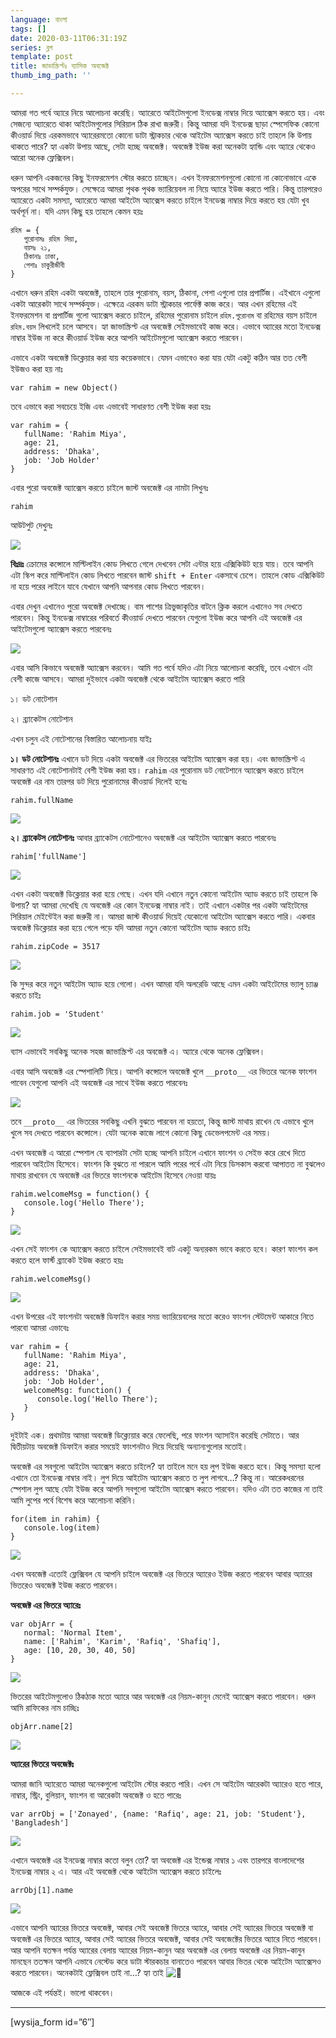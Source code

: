 ```yaml
---
language: বাংলা
tags: []
date: 2020-03-11T06:31:19Z
series: ব্লগ
template: post
title: জাভাস্ক্রিপ্টঃ ব্যাসিক অবজেক্ট
thumb_img_path: ''

---
```

আমরা গত পর্বে অ্যারে নিয়ে আলোচনা করেছি। অ্যারেতে আইটেমগুলো ইনডেক্স নাম্বার দিয়ে অ্যাক্সেস করতে হয়। এবং সেজন্যে অ্যারেতে থাকা আইটেমগুলোর সিরিয়াল ঠিক রাখা জরুরী। কিন্তু আমরা যদি ইনডেক্স ছাড়া স্পেসেফিক কোনো কীওয়ার্ড দিয়ে এরকমভাবে অ্যারেরমতো কোনো ডাটা স্ট্রাকচার থেকে আইটেম অ্যাক্সেস করতে চাই তাহলে কি উপায় থাকতে পারে? হ্যা একটা উপায় আছে, সেটা হচ্ছে অবজেক্ট। অবজেক্ট ইউজ করা অনেকটা হ্যান্ডি এবং অ্যারে থেকেও আরো অনেক ফ্লেক্সিবল।

ধরুন আপনি একজনের কিছু ইনফরমেশন স্টোর করতে চাচ্ছেন। এখন ইনফরমেশনগুলো কোনো না কোনোভাবে একে অপরের সাথে সম্পর্কযুক্ত। সেক্ষেত্রে আমরা পৃথক পৃথক ভ্যারিয়েবল না নিয়ে অ্যারে ইউজ করতে পারি। কিন্তু তারপরেও অ্যারেতে একটা সমস্যা, অ্যারেতে আমরা আইটেম অ্যাক্সেস করতে চাইলে ইনডেক্স নাম্বার দিয়ে করতে হয় যেটা খুব অর্থপূর্ন না। যদি এমন কিছু হয় তাহলে কেমন হয়ঃ

    রহিম = {
       পুরোনামঃ রহিম মিয়া,
       বয়সঃ ২১,
       ঠিকানাঃ ঢাকা,
       পেশাঃ চাকুরীজীবী
    }

এখানে ধরুন রহিম একটা অবজেক্ট, তাহলে তার পুরোনাম, বয়স, ঠিকানা, পেশা এগুলো তার প্রপার্টিজ। এইখানে এগুলো একটা আরেকটা সাথে সম্পর্কযুক্ত। এক্ষেত্রে এরকম ডাটা স্ট্রাকচার পার্ফেক্ট কাজ করে। আর এখন রহিমের এই ইনফরমেশন বা প্রপার্টিজ গুলো অ্যাক্সেস করতে চাইলে, রহিমের পুরোনাম চাইলে `রহিম.পুরোনাম` বা রহিমের বয়স চাইলে `রহিম.বয়স` লিখলেই চলে আসবে। হ্যা জাভাস্ক্রিপ্ট এর অবজেক্ট সেইমভাবেই কাজ করে। এভাবে অ্যারের মতো ইনডেক্স নাম্বার ইউজ না করে কীওয়ার্ড ইউজ করে আপনি আইটেমগুলো অ্যাক্সেস করতে পারবেন।

এভাবে একটা অবজেক্ট ডিক্লেয়ার করা যায় কয়েকভাবে। যেমন এভাবেও করা যায় যেটা একটু কঠিন আর তত বেশী ইউজও করা হয় নাঃ

    var rahim = new Object()

তবে এভাবে করা সবচেয়ে ইজি এবং এভাবেই সাধারণত বেশী ইউজ করা হয়ঃ

    var rahim = {
       fullName: 'Rahim Miya',
       age: 21,
       address: 'Dhaka',
       job: 'Job Holder'
    }

এবার পুরো অবজেক্ট অ্যাক্সেস করতে চাইলে জাস্ট অবজেক্ট এর নামটা লিখুনঃ

    rahim

আউটপুট দেখুনঃ

![](https://cdn-images-1.medium.com/max/800/1*iAji-MsShjBhSE7Oj252vQ.png)

**বিঃদ্রঃ** ক্রোমের কন্সোলে মাল্টিলাইন কোড লিখতে গেলে দেখবেন সেটা এন্টার হয়ে এক্সিকিউট হয়ে যায়। তবে আপনি এটা স্কিপ করে মাল্টিলাইন কোড লিখতে পারবেন জাস্ট `shift + Enter` একসাথে চেপে। তাহলে কোড এক্সিকিউট না হয়ে পরের লাইনে যাবে যেখানে আপনি আপনার কোড লিখতে পারবেন।

এবার দেখুন এখানেও পুরো অবজেক্ট দেখাচ্ছে। বাম পাশের ত্রিভুজাকৃতির বাটনে ক্লিক করলে এখানেও সব দেখতে পারবেন। কিন্তু ইনডেক্স নাম্বারের পরিবর্তে কীওয়ার্ড দেখতে পারবেন যেগুলো ইউজ করে আপনি এই অবজেক্ট এর আইটেমগুলো অ্যাক্সেস করতে পারবেনঃ

![](https://cdn-images-1.medium.com/max/800/1*ohxyt2Fa5WMpsu-QSgYYNw.png)

এবার আসি কিভাবে অবজেক্ট অ্যাক্সেস করবেন। আমি গত পর্বে যদিও এটা নিয়ে আলোচনা করেছি, তবে এখানে এটা বেশী কাজে আসবে। আমরা দুইভাবে একটা অবজেক্ট থেকে আইটেম অ্যাক্সেস করতে পারি

১। ডট নোটেশান

২। ব্র্যাকেটস নোটেশান

এখন চলুন এই নোটেশানের বিস্তারিত আলোচনায় যাইঃ

**১। ডট নোটেশানঃ** এখানে ডট দিয়ে একটা অবজেক্ট এর ভিতরের আইটেম অ্যাক্সেস করা হয়। এবং জাভাস্ক্রিপ্ট এ সাধারণত এই নোটেশানটাই বেশী ইউজ করা হয়। `rahim` এর পুরোনাম ডট নোটেশানে অ্যাক্সেস করতে চাইলে অবজেক্ট এর নাম তারপর ডট দিয়ে পুরোনামের কীওয়ার্ড দিলেই হবেঃ

    rahim.fullName

![](https://cdn-images-1.medium.com/max/800/1*EcpDeduCg1ybIOwn7ksOdQ.png)

**২। ব্র্যাকেটস নোটেশানঃ** আবার ব্র্যাকেটস নোটেশানেও অবজেক্ট এর আইটেম অ্যাক্সেস করতে পারবেনঃ

    rahim['fullName']

![](https://cdn-images-1.medium.com/max/800/1*_bpvAOrFc90FcW7OfxQzQg.png)

এখন একটা অবজেক্ট ডিক্লেয়ার করা হয়ে গেছে। এখন যদি এখানে নতুন কোনো আইটেম অ্যাড করতে চাই তাহলে কি উপায়? হ্যা আমরা দেখেছি যে অবজেক্ট এর কোন ইনডেক্স নাম্বার নাই। তাই এখানে একটার পর একটা আইটেমের সিরিয়াল মেইন্টেইন করা জরুরী না। আমরা জাস্ট কীওয়ার্ড দিয়েই যেকোনো আইটেম অ্যাক্সেস করতে পারি। একবার অবজেক্ট ডিক্লেয়ার করা হয়ে গেলে পড়ে যদি আমরা নতুন কোনো আইটেম অ্যাড করতে চাইঃ

    rahim.zipCode = 3517

![](https://cdn-images-1.medium.com/max/800/1*vVtWdGPUeG5gcrLSoiEdzQ.png)

কি সুন্দর করে নতুন আইটেম অ্যাড হয়ে গেলো। এখন আমরা যদি অলরেডি আছে এমন একটা আইটেমের ভ্যালু চ্যাঞ্জ করতে চাইঃ

    rahim.job = 'Student'

![](https://cdn-images-1.medium.com/max/800/1*3QItcuXrIIIuFT6e6mkz6w.png)

ব্যাস এভাবেই সবকিছু অনেক সহজ জাভাস্ক্রিপ্ট এর অবজেক্ট এ। অ্যারে থেকে অনেক ফ্লেক্সিবল।

এবার আসি অবজেক্ট এর স্পেশালিটি নিয়ে। আপনি কন্সোলে অবজেক্ট খুলে `__proto__` এর ভিতরে অনেক ফাংশন পাবেন যেগুলো আপনি এই অবজেক্ট এর সাথে ইউজ করতে পারবেনঃ

![](https://cdn-images-1.medium.com/max/800/1*Mm-vY6ahIS9hOqaJzXczKw.png)

তবে `__proto__` এর ভিতরের সবকিছু এখনি বুঝতে পারবেন না হয়তো, কিন্তু জাস্ট মাথায় রাখেন যে এভাবে খুলে খুলে সব দেখতে পারবেন কন্সোলে। যেটা অনেক কাজে লাগে কোনো কিছু ডেভেলপমেন্ট এর সময়।

এখন অবজেক্ট এ আরো স্পেশাল যে ব্যাপারটা সেটা হচ্ছে আপনি চাইলে এখানে ফাংশন ও সেইভ করে রেখে দিতে পারবেন আইটেম হিসেবে। ফাংশন কি বুঝতে না পারলে আমি পরের পর্বে এটা নিয়ে ডিসকাস করবো আপাতত না বুঝলেও মাথায় রাখবেন যে অবজেক্ট এর ভিতরে ফাংশনকে আইটেম হিসেবে নেওয়া যায়ঃ

    rahim.welcomeMsg = function() {
       console.log('Hello There');
    }

![](https://cdn-images-1.medium.com/max/800/1*adZQ13Nf-ORx46oX5WaxEg.png)

এখন সেই ফাংশন কে অ্যাক্সেস করতে চাইলে সেইমভাবেই বাট একটু অন্যরকম ভাবে করতে হবে। কারণ ফাংশন কল করতে হলে ফার্স্ট ব্র্যাকেট ইউজ করতে হয়ঃ

    rahim.welcomeMsg()

![](https://cdn-images-1.medium.com/max/800/1*CmGQ7i0iKP1Yh3enWbQqsw.png)

এখন উপরের এই ফাংশনটা অবজেক্ট ডিফাইন করার সময় ভ্যারিয়েবলের মতো করেও ফাংশন স্টেটমেন্ট আকারে নিতে পারবো আমরা এভাবেঃ

    var rahim = {
       fullName: 'Rahim Miya',
       age: 21,
       address: 'Dhaka',
       job: 'Job Holder',
       welcomeMsg: function() {
          console.log('Hello There');
       }
    }

দুইটাই এক। প্রথমটায় আমরা অবজেক্ট ডিক্ল্যেয়ার করে ফেলেছি, পরে ফাংশন অ্যাসাইন করেছি সেটাতে। আর দ্বিতীয়টায় অবজেক্ট ডিফাইন করার সময়েই ফাংশনটাও দিয়ে দিয়েছি অন্যান্যগুলোর মতোই।

অবজেক্ট এর সবগুলো আইটেম অ্যাক্সেস করতে চাইলে? হ্যা তাইলে মনে হয় লুপ ইউজ করতে হবে। কিন্তু সমস্যা হলো এখানে তো ইনডেক্স নাম্বার নাই। লুপ দিয়ে আইটেম অ্যাক্সেস করতে ত লুপ লাগবে…? কিন্তু না। আরেকধরনের স্পেশাল লুপ আছে যেটা ইউজ করে আপনি সবগুলো আইটেম অ্যাক্সেস করতে পারবেন। যদিও এটা তত কাজের না তাই আমি লুপের পর্বে বিশেষ করে আলোচনা করিনি।

    for(item in rahim) {
       console.log(item)
    }

![](https://cdn-images-1.medium.com/max/800/1*bSgcEZ0O25fKPlYP6Q_eIg.png)

এখন অবজেক্ট এতোই ফ্লেক্সিবল যে আপনি চাইলে অবজেক্ট এর ভিতরে অ্যারেও ইউজ করতে পারবেন আবার অ্যারের ভিতরেও অবজেক্ট ইউজ করতে পারবেন।

**অবজেক্ট এর ভিতরে অ্যারেঃ**

    var objArr = {
       normal: 'Normal Item',
       name: ['Rahim', 'Karim', 'Rafiq', 'Shafiq'],
       age: [10, 20, 30, 40, 50]
    }

![](https://cdn-images-1.medium.com/max/800/1*FX0h-RSTz-mlDGUT8YQJXQ.png)

ভিতরের আইটেমগুলোও ঠিকঠাক মতো অ্যারে আর অবজেক্ট এর নিয়ম-কানুন মেনেই অ্যাক্সেস করতে পারবেন। ধরুন আমি রাফিকের নাম চাচ্ছিঃ

    objArr.name[2]

![](https://cdn-images-1.medium.com/max/800/1*1D2-Nlnka3rAMKCCbrjv5A.png)

**অ্যারের ভিতরে অবজেক্টঃ**

আমরা জানি অ্যারেতে আমরা অনেকগুলো আইটেম স্টোর করতে পারি। এখন সে আইটেম আরেকটা অ্যারেও হতে পারে, নাম্বার, স্ট্রিং, বুলিয়ান, ফাংশন বা আরেকটা অবজেক্ট ও হতে পারেঃ

    var arrObj = ['Zonayed', {name: 'Rafiq', age: 21, job: 'Student'}, 'Bangladesh']

![](https://cdn-images-1.medium.com/max/800/1*1yCQLbX7KPim121X5XUMzg.png)

এখানে অবজেক্ট এর ইনডেক্স নাম্বার কতো বলুন তো? হ্যা অবজেক্ট এর ইন্ডেক্স নাম্বার ১ এবং তারপরে বাংলাদেশের ইনডেক্স নাম্বার ২ এ। আর এই অবজেক্ট থেকে আইটেম অ্যাক্সেস করতে চাইলেঃ

    arrObj[1].name

![](https://cdn-images-1.medium.com/max/800/1*FaQ9QpVzLThzpo2pYKPFhg.png)

এভাবে আপনি অ্যারের ভিতরে অবজেক্ট, আবার সেই অবজেক্ট ভিতরে অ্যারে, আবার সেই অ্যারের ভিতরে অবজেক্ট বা অবজেক্ট এর ভিতরে অ্যারে, আবার সেই অ্যারের ভিতরে অবজেক্ট, আবার সেই অবজেক্টের ভিতরে অ্যারে নিতে পারবেন। আর আপনি যতক্ষন পর্যন্ত অ্যারের বেলায় অ্যারের নিয়ম-কানুন আর অবজেক্ট এর বেলায় অবজেক্ট এর নিয়ম-কানুন মানছেন ততক্ষন আপনি এভাবে নেস্টেড করে ডাটা স্টারকচার বানাতেও পারবেন আবার ভিতর থেকে আইটেম অ্যাক্সেসও করতে পারবেন। অনেকটাই ফ্লেক্সিবল তাই না…? হ্যা তাই ![🙂](https://s.w.org/images/core/emoji/12.0.0-1/svg/1f642.svg)

আজকে এই পর্যন্তই। ভালো থাকবেন।

***

\[wysija_form id=”6″\]